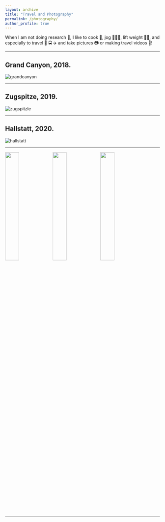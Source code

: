 ```yaml
---
layout: archive
title: "Travel and Photography"
permalink: /photography/
author_profile: true
---
```


When I am not doing research 🔬, I like to cook 🍳, jog 🏃🏼‍♂️, lift weight 🏋🏼, and especially to travel 🚞 🚍 ✈️ and take pictures 📷 or making travel videos 🎥!

---

Grand Canyon, 2018.
---
![grandcanyon](https://i.imgur.com/dJhlXUi.jpg)

---

Zugspitze, 2019.
---
![zugspitzle](https://i.imgur.com/74tvUOn.jpg)

---

Hallstatt, 2020.
---
![hallstatt](https://i.imgur.com/3lyFpah.jpg)


---
<img src="https://i.imgur.com/8psK5dI.jpg" width="30%">
<img src="https://i.imgur.com/Y48NZJs.jpg" width="30%">
<img src="https://i.imgur.com/cLopi4b.jpg" width="30%">

---